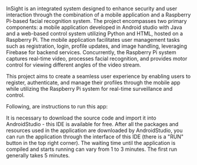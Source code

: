 InSight is an integrated system designed to enhance security and user interaction through the combination of a mobile application and a Raspberry Pi-based facial recognition system. The project encompasses two primary components: a mobile application developed in Android studio with Java and a web-based control system utilizing Python and HTML, hosted on a Raspberry Pi. The mobile application facilitates user management tasks such as registration, login, profile updates, and image handling, leveraging Firebase for backend services. Concurrently, the Raspberry Pi system captures real-time video, processes facial recognition, and provides motor control for viewing different angles of the video stream.

This project aims to create a seamless user experience by enabling users to register, authenticate, and manage their profiles through the mobile app while utilizing the Raspberry Pi system for real-time surveillance and control.



Following, are instructions to run this app:

It is necessary to download the source code and import it into AndroidStudio - this IDE is available for free.
After all the packages and resources used in the application are downloaded by AndroidStudio, you can run the application through the interface of this IDE (there is a "RUN" button in the top right corner).
The waiting time until the application is compiled and starts running can vary from 1 to 3 minutes. The first run generally takes 5 minutes.
